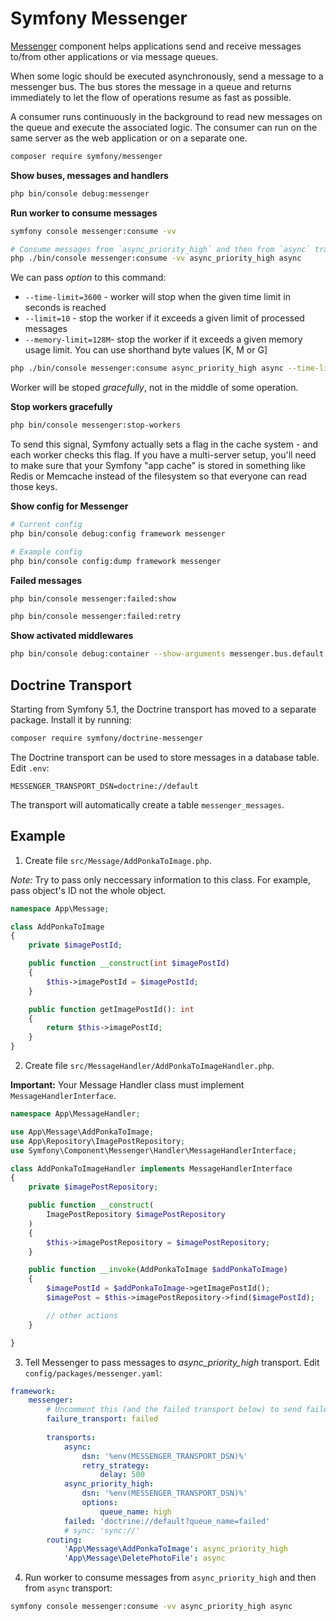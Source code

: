 # Symfony Messenger

[Messenger](https://symfony.com/doc/current/components/messenger.html) component helps applications send and receive messages to/from other applications or via message queues.

When some logic should be executed asynchronously, send a message to a messenger bus. The bus stores the message in a queue and returns immediately to let the flow of operations resume as fast as possible.

A consumer runs continuously in the background to read new messages on the queue and execute the associated logic. The consumer can run on the same server as the web application or on a separate one.

```bash
composer require symfony/messenger
```

**Show buses, messages and handlers**

```bash
php bin/console debug:messenger
```

**Run worker to consume messages**

```bash
symfony console messenger:consume -vv

# Consume messages from `async_priority_high` and then from `async` transport
php ./bin/console messenger:consume -vv async_priority_high async
```

We can pass *option* to this command:

- `--time-limit=3600` - worker will stop when the given time limit in seconds is reached
- `--limit=10` - stop the worker if it exceeds a given limit of processed messages
- `--memory-limit=128M`- stop the worker if it exceeds a given memory usage limit. You can use shorthand byte values [K, M or G]

```bash
php ./bin/console messenger:consume async_priority_high async --time-limit=3600
```
Worker will be stoped *gracefully*, not in the middle of some operation.

**Stop workers gracefully**

```bash
php bin/console messenger:stop-workers
```
To send this signal, Symfony actually sets a flag in the cache system - and each worker checks this flag. 
If you have a multi-server setup, you'll need to make sure that your Symfony "app cache" is stored in something 
like Redis or Memcache instead of the filesystem so that everyone can read those keys.

**Show config for Messenger**

```bash
# Current config
php bin/console debug:config framework messenger

# Example config
php bin/console config:dump framework messenger
```

**Failed messages**

```bash
php bin/console messenger:failed:show

php bin/console messenger:failed:retry
```

**Show activated middlewares**

```bash
php bin/console debug:container --show-arguments messenger.bus.default.inner
```

## Doctrine Transport

Starting from Symfony 5.1, the Doctrine transport has moved to a separate package. Install it by running:

```bash
composer require symfony/doctrine-messenger
```

The Doctrine transport can be used to store messages in a database table. Edit `.env`:

```
MESSENGER_TRANSPORT_DSN=doctrine://default
```
The transport will automatically create a table `messenger_messages`.

## Example

1. Create file `src/Message/AddPonkaToImage.php`. 

*Note:* Try to pass only neccessary information to this class. For example, pass object's ID not the whole object.

```php
namespace App\Message;

class AddPonkaToImage
{
    private $imagePostId;

    public function __construct(int $imagePostId)
    {
        $this->imagePostId = $imagePostId;
    }

    public function getImagePostId(): int
    {
        return $this->imagePostId;
    }
}
```

2. Create file `src/MessageHandler/AddPonkaToImageHandler.php`. 

**Important:** Your Message Handler class must implement `MessageHandlerInterface`. 

```php
namespace App\MessageHandler;

use App\Message\AddPonkaToImage;
use App\Repository\ImagePostRepository;
use Symfony\Component\Messenger\Handler\MessageHandlerInterface;

class AddPonkaToImageHandler implements MessageHandlerInterface
{
    private $imagePostRepository;

    public function __construct(
        ImagePostRepository $imagePostRepository
    )
    {
        $this->imagePostRepository = $imagePostRepository;
    }

    public function __invoke(AddPonkaToImage $addPonkaToImage)
    {
        $imagePostId = $addPonkaToImage->getImagePostId();
        $imagePost = $this->imagePostRepository->find($imagePostId);

        // other actions
    }

}
```

3. Tell Messenger to pass messages to *async_priority_high* transport. Edit `config/packages/messenger.yaml`:

```yaml
framework:
    messenger:
        # Uncomment this (and the failed transport below) to send failed messages to this transport for later handling.
        failure_transport: failed
        
        transports:
            async:
                dsn: '%env(MESSENGER_TRANSPORT_DSN)%'
                retry_strategy:
                    delay: 500
            async_priority_high:
                dsn: '%env(MESSENGER_TRANSPORT_DSN)%'
                options:
                    queue_name: high
            failed: 'doctrine://default?queue_name=failed'
            # sync: 'sync://'
        routing:
            'App\Message\AddPonkaToImage': async_priority_high
            'App\Message\DeletePhotoFile': async
```

4. Run worker to consume messages from `async_priority_high` and then from `async` transport:

```bash
symfony console messenger:consume -vv async_priority_high async
```
